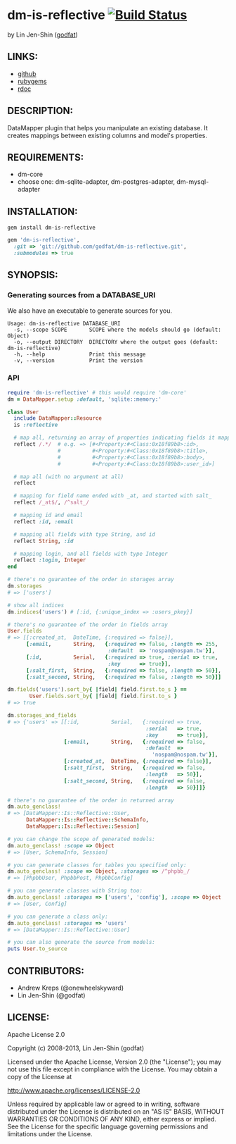 # dm-is-reflective [![Build Status](https://secure.travis-ci.org/godfat/dm-is-reflective.png?branch=master)](http://travis-ci.org/godfat/dm-is-reflective)

by Lin Jen-Shin ([godfat](http://godfat.org))

## LINKS:

* [github](https://github.com/godfat/dm-is-reflective)
* [rubygems](https://rubygems.org/gems/dm-is-reflective)
* [rdoc](http://rdoc.info/github/godfat/dm-is-reflective)

## DESCRIPTION:

DataMapper plugin that helps you manipulate an existing database.
It creates mappings between existing columns and model's properties.

## REQUIREMENTS:

* dm-core
* choose one: dm-sqlite-adapter, dm-postgres-adapter, dm-mysql-adapter

## INSTALLATION:

``` shell
gem install dm-is-reflective
```

``` ruby
gem 'dm-is-reflective',
  :git => 'git://github.com/godfat/dm-is-reflective.git',
  :submodules => true
```

## SYNOPSIS:

### Generating sources from a DATABASE_URI

We also have an executable to generate sources for you.

```
Usage: dm-is-reflective DATABASE_URI
  -s, --scope SCOPE       SCOPE where the models should go (default: Object)
  -o, --output DIRECTORY  DIRECTORY where the output goes (default: dm-is-reflective)
  -h, --help              Print this message
  -v, --version           Print the version
```

### API

``` ruby
require 'dm-is-reflective' # this would require 'dm-core'
dm = DataMapper.setup :default, 'sqlite::memory:'

class User
  include DataMapper::Resource
  is :reflective

  # map all, returning an array of properties indicating fields it mapped
  reflect /.*/  # e.g. => [#<Property:#<Class:0x18f89b8>:id>,
                #          #<Property:#<Class:0x18f89b8>:title>,
                #          #<Property:#<Class:0x18f89b8>:body>,
                #          #<Property:#<Class:0x18f89b8>:user_id>]

  # map all (with no argument at all)
  reflect

  # mapping for field name ended with _at, and started with salt_
  reflect /_at$/, /^salt_/

  # mapping id and email
  reflect :id, :email

  # mapping all fields with type String, and id
  reflect String, :id

  # mapping login, and all fields with type Integer
  reflect :login, Integer
end

# there's no guarantee of the order in storages array
dm.storages
# => ['users']

# show all indices
dm.indices('users') # [:id, {:unique_index => :users_pkey}]

# there's no guarantee of the order in fields array
User.fields
# => [[:created_at,  DateTime, {:required => false}],
      [:email,       String,   {:required => false, :length => 255,
                                :default  => 'nospam@nospam.tw'}],
      [:id,          Serial,   {:required => true, :serial => true,
                                :key      => true}],
      [:salt_first,  String,   {:required => false, :length => 50}],
      [:salt_second, String,   {:required => false, :length => 50}]]

dm.fields('users').sort_by{ |field| field.first.to_s } ==
       User.fields.sort_by{ |field| field.first.to_s }
# => true

dm.storages_and_fields
# => {'users' => [[:id,          Serial,   {:required => true,
                                            :serial   => true,
                                            :key      => true}],
                  [:email,       String,   {:required => false,
                                            :default  =>
                                              'nospam@nospam.tw'}],
                  [:created_at,  DateTime, {:required => false}],
                  [:salt_first,  String,   {:required => false,
                                            :length   => 50}],
                  [:salt_second, String,   {:required => false,
                                            :length   => 50}]]}

# there's no guarantee of the order in returned array
dm.auto_genclass!
# => [DataMapper::Is::Reflective::User,
      DataMapper::Is::Reflective::SchemaInfo,
      DataMapper::Is::Reflective::Session]

# you can change the scope of generated models:
dm.auto_genclass! :scope => Object
# => [User, SchemaInfo, Session]

# you can generate classes for tables you specified only:
dm.auto_genclass! :scope => Object, :storages => /^phpbb_/
# => [PhpbbUser, PhpbbPost, PhpbbConfig]

# you can generate classes with String too:
dm.auto_genclass! :storages => ['users', 'config'], :scope => Object
# => [User, Config]

# you can generate a class only:
dm.auto_genclass! :storages => 'users'
# => [DataMapper::Is::Reflective::User]

# you can also generate the source from models:
puts User.to_source
```

## CONTRIBUTORS:

* Andrew Kreps (@onewheelskyward)
* Lin Jen-Shin (@godfat)

## LICENSE:

Apache License 2.0

Copyright (c) 2008-2013, Lin Jen-Shin (godfat)

Licensed under the Apache License, Version 2.0 (the "License");
you may not use this file except in compliance with the License.
You may obtain a copy of the License at

   http://www.apache.org/licenses/LICENSE-2.0

Unless required by applicable law or agreed to in writing, software
distributed under the License is distributed on an "AS IS" BASIS,
WITHOUT WARRANTIES OR CONDITIONS OF ANY KIND, either express or implied.
See the License for the specific language governing permissions and
limitations under the License.

